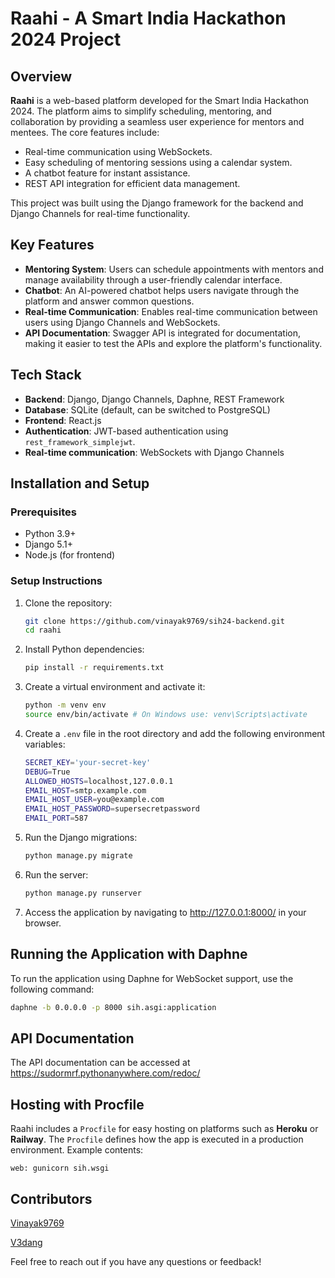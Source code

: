 # Raahi - A Smart India Hackathon 2024 Project

## Overview

**Raahi** is a web-based platform developed for the Smart India Hackathon 2024. The platform aims to simplify scheduling, mentoring, and collaboration by providing a seamless user experience for mentors and mentees. The core features include:

- Real-time communication using WebSockets.
- Easy scheduling of mentoring sessions using a calendar system.
- A chatbot feature for instant assistance.
- REST API integration for efficient data management.
  
This project was built using the Django framework for the backend and Django Channels for real-time functionality.

## Key Features

- **Mentoring System**: Users can schedule appointments with mentors and manage availability through a user-friendly calendar interface.
- **Chatbot**: An AI-powered chatbot helps users navigate through the platform and answer common questions.
- **Real-time Communication**: Enables real-time communication between users using Django Channels and WebSockets.
- **API Documentation**: Swagger API is integrated for documentation, making it easier to test the APIs and explore the platform's functionality.

## Tech Stack

- **Backend**: Django, Django Channels, Daphne, REST Framework
- **Database**: SQLite (default, can be switched to PostgreSQL)
- **Frontend**: React.js
- **Authentication**: JWT-based authentication using `rest_framework_simplejwt`.
- **Real-time communication**: WebSockets with Django Channels

## Installation and Setup

### Prerequisites

- Python 3.9+
- Django 5.1+
- Node.js (for frontend)

### Setup Instructions

1. Clone the repository:

   ```bash
   git clone https://github.com/vinayak9769/sih24-backend.git
   cd raahi
    ```
2. Install Python dependencies:

   ```bash
   pip install -r requirements.txt
   ```
3. Create a virtual environment and activate it:
   
   ```bash
   python -m venv env
   source env/bin/activate # On Windows use: venv\Scripts\activate
   ```
4. Create a `.env` file in the root directory and add the following environment variables:

   ```bash
   SECRET_KEY='your-secret-key'
   DEBUG=True
   ALLOWED_HOSTS=localhost,127.0.0.1
   EMAIL_HOST=smtp.example.com
   EMAIL_HOST_USER=you@example.com
   EMAIL_HOST_PASSWORD=supersecretpassword
   EMAIL_PORT=587
   ```
5. Run the Django migrations:

   ```bash
   python manage.py migrate
   ```
6. Run the server:

   ```bash
   python manage.py runserver
   ```
7. Access the application by navigating to http://127.0.0.1:8000/ in your browser.

## Running the Application with Daphne

To run the application using Daphne for WebSocket support, use the following command:

```bash
daphne -b 0.0.0.0 -p 8000 sih.asgi:application
```

## API Documentation

The API documentation can be accessed at https://sudormrf.pythonanywhere.com/redoc/

## Hosting with Procfile

Raahi includes a `Procfile` for easy hosting on platforms such as **Heroku** or **Railway**. The `Procfile` defines how the app is executed in a production environment. Example contents:

```Procfile
web: gunicorn sih.wsgi
```

## Contributors
[Vinayak9769](https://github.com/Vinayak9769)

[V3dang](https://github.com/V3dang)



Feel free to reach out if you have any questions or feedback!

